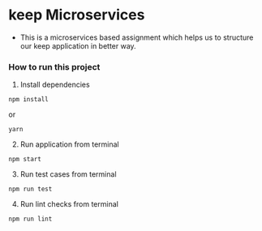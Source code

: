 # keep Microservices
- This is a microservices based assignment which helps us to structure our keep application in better way.

### How to run this project

1. Install dependencies

```
npm install
```

or 

```
yarn
```

2. Run application from terminal

```
npm start
```

3. Run test cases from terminal

```
npm run test
```

4. Run lint checks from terminal

```
npm run lint
```
 




